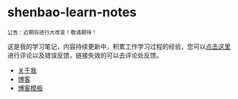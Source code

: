 # shenbao-learn-notes

`公告：近期将进行大改变！敬请期待！`

这是我的学习笔记，内容持续更新中，积累工作学习过程的经验，您可以<a href="https://shenbao.github.io/shenbao-learn-notes/comment" target="_blank">点击这里</a>进行评论以及错误反馈，链接失效的可以去评论处反馈。

- [关于我](https://shenbao.github.io/about)
- [博客](https://shenbao.github.io)
- [博客模板](https://shenbao.github.io/xiaobao-blog-boilerplate/home)

